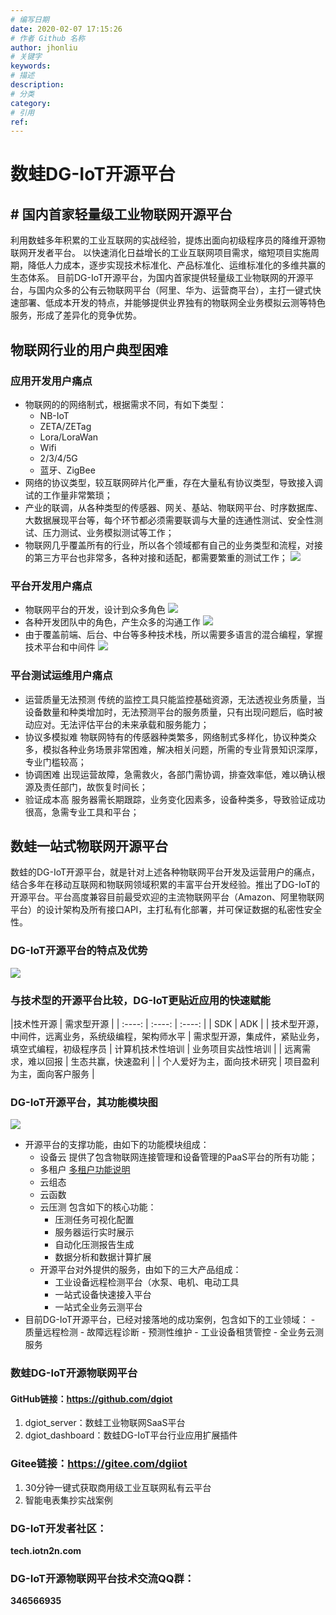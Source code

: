 ```yaml
---
# 编写日期
date: 2020-02-07 17:15:26
# 作者 Github 名称
author: jhonliu
# 关键字
keywords:
# 描述
description:
# 分类
category: 
# 引用
ref:
---
```



# 数蛙DG-IoT开源平台
## # 国内首家轻量级工业物联网开源平台
利用数蛙多年积累的工业互联网的实战经验，提炼出面向初级程序员的降维开源物联网开发者平台。
以快速消化日益增长的工业互联网项目需求，缩短项目实施周期，降低人力成本，逐步实现技术标准化、产品标准化、运维标准化的多维共赢的生态体系。
  目前DG-IoT开源平台，为国内首家提供轻量级工业物联网的开源平台，与国内众多的公有云物联网平台（阿里、华为、运营商平台），主打一键式快速部署、低成本开发的特点，并能够提供业界独有的物联网全业务模拟云测等特色服务，形成了差异化的竞争优势。
## 物联网行业的用户典型困难
### 应用开发用户痛点
 - 物联网的的网络制式，根据需求不同，有如下类型：
	- NB-IoT
	- ZETA/ZETag
	- Lora/LoraWan
	- Wifi
	- 2/3/4/5G 
	- 蓝牙、ZigBee
 - 网络的协议类型，较互联网碎片化严重，存在大量私有协议类型，导致接入调试的工作量非常繁琐；
 - 产业的联调，从各种类型的传感器、网关、基站、物联网平台、时序数据库、大数据展现平台等，每个环节都必须需要联调与大量的连通性测试、安全性测试、压力测试、业务模拟测试等工作；
 - 物联网几乎覆盖所有的行业，所以各个领域都有自己的业务类型和流程，对接的第三方平台也非常多，各种对接和适配，都需要繁重的测试工作；
![](http://dgiot-1253666439.cos.ap-shanghai-fsi.myqcloud.com/dgiot/tech_1.png)
### 平台开发用户痛点
- 物联网平台的开发，设计到众多角色
![](http://dgiot-1253666439.cos.ap-shanghai-fsi.myqcloud.com/dgiot/tech_2.png)
- 各种开发团队中的角色，产生众多的沟通工作
![](http://dgiot-1253666439.cos.ap-shanghai-fsi.myqcloud.com/dgiot/tech_3.png)
- 由于覆盖前端、后台、中台等多种技术栈，所以需要多语言的混合编程，掌握技术平台和中间件
![](http://dgiot-1253666439.cos.ap-shanghai-fsi.myqcloud.com/dgiot/tech_4.png)
### 平台测试运维用户痛点
- 运营质量无法预测
  传统的监控工具只能监控基础资源，无法透视业务质量，当设备数量和种类增加时，无法预测平台的服务质量，只有出现问题后，临时被动应对。无法评估平台的未来承载和服务能力；
- 协议多模拟难
  物联网特有的传感器种类繁多，网络制式多样化，协议种类众多，模拟各种业务场景非常困难，解决相关问题，所需的专业背景知识深厚，专业门槛较高；
- 协调困难
出现运营故障，急需救火，各部门需协调，排查效率低，难以确认根源及责任部门，故恢复时间长；
- 验证成本高
服务器需长期跟踪，业务变化因素多，设备种类多，导致验证成功很高，急需专业工具和平台；
## 数蛙一站式物联网开源平台
数蛙的DG-IoT开源平台，就是针对上述各种物联网平台开发及运营用户的痛点，结合多年在移动互联网和物联网领域积累的丰富平台开发经验。推出了DG-IoT的开源平台。平台高度兼容目前最受欢迎的主流物联网平台（Amazon、阿里物联网平台）的设计架构及所有接口API，主打私有化部署，并可保证数据的私密性安全性。
### DG-IoT开源平台的特点及优势
![](http://dgiot-1253666439.cos.ap-shanghai-fsi.myqcloud.com/dgiot/tech_5.png)
### 与技术型的开源平台比较，DG-IoT更贴近应用的快速赋能

|技术性开源 | 需求型开源 |
| :----: | :----: | :----: |
| SDK | ADK |
| 技术型开源，中间件，远离业务，系统级编程，架构师水平 | 需求型开源，集成件，紧贴业务，填空式编程，初级程序员
| 计算机技术性培训 | 业务项目实战性培训 |
| 远离需求，难以回报 | 生态共赢，快速盈利 |
| 个人爱好为主，面向技术研究 | 项目盈利为主，面向客户服务 |

### DG-IoT开源平台，其功能模块图
![](http://dgiot-1253666439.cos.ap-shanghai-fsi.myqcloud.com/dgiot/tech_6.png)
- 开源平台的支撑功能，由如下的功能模块组成：
	- 设备云
提供了包含物联网连接管理和设备管理的PaaS平台的所有功能；
	- 多租户
[多租户功能说明](https://tech.iotn2n.com/zh/backend/dgiot/tenant/#多租户模型 "多租户功能说明")
	- 云组态
	- 云函数
	- 云压测
包含如下的核心功能：
		- 压测任务可视化配置
		- 服务器运行实时展示
		- 自动化压测报告生成
		- 数据分析和数据计算扩展
	- 开源平台对外提供的服务，由如下的三大产品组成：
		- 工业设备远程检测平台（水泵、电机、电动工具
		- 一站式设备快速接入平台
		- 一站式全业务云测平台
- 目前DG-IoT开源平台，已经对接落地的成功案例，包含如下的工业领域：
		- 质量远程检测
		- 故障远程诊断
		- 预测性维护
		- 工业设备租赁管控
		- 全业务云测服务

### 数蛙DG-IoT开源物联网平台
####    GitHub链接：https://github.com/dgiot
1. dgiot_server：数蛙工业物联网SaaS平台
2. dgiot_dashboard：数蛙DG-IoT平台行业应用扩展插件
###    Gitee链接：https://gitee.com/dgiiot
1. 30分钟一键式获取商用级工业互联网私有云平台
2. 智能电表集抄实战案例
### DG-IoT开发者社区： 
**tech.iotn2n.com**
### DG-IoT开源物联网平台技术交流QQ群：
**346566935**



